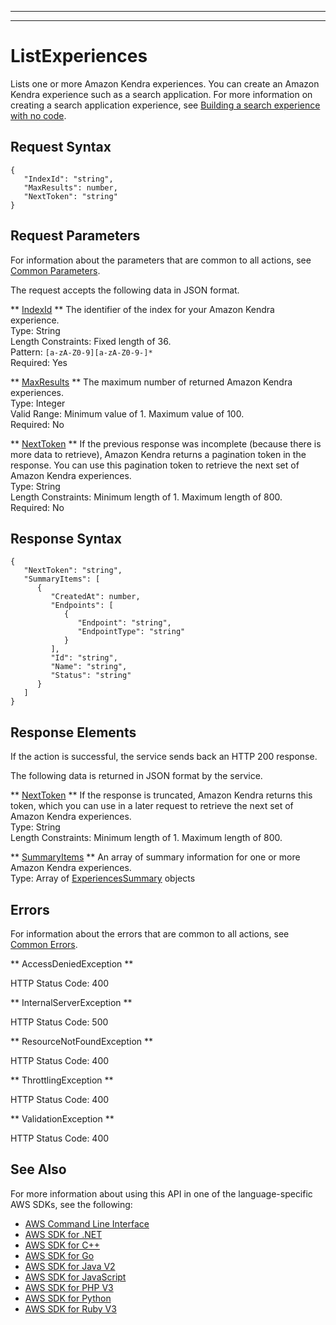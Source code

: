 --------

--------

# ListExperiences<a name="API_ListExperiences"></a>

Lists one or more Amazon Kendra experiences\. You can create an Amazon Kendra experience such as a search application\. For more information on creating a search application experience, see [Building a search experience with no code](https://docs.aws.amazon.com/kendra/latest/dg/deploying-search-experience-no-code.html)\.

## Request Syntax<a name="API_ListExperiences_RequestSyntax"></a>

```
{
   "IndexId": "string",
   "MaxResults": number,
   "NextToken": "string"
}
```

## Request Parameters<a name="API_ListExperiences_RequestParameters"></a>

For information about the parameters that are common to all actions, see [Common Parameters](CommonParameters.md)\.

The request accepts the following data in JSON format\.

 ** [IndexId](#API_ListExperiences_RequestSyntax) **   <a name="Kendra-ListExperiences-request-IndexId"></a>
The identifier of the index for your Amazon Kendra experience\.  
Type: String  
Length Constraints: Fixed length of 36\.  
Pattern: `[a-zA-Z0-9][a-zA-Z0-9-]*`   
Required: Yes

 ** [MaxResults](#API_ListExperiences_RequestSyntax) **   <a name="Kendra-ListExperiences-request-MaxResults"></a>
The maximum number of returned Amazon Kendra experiences\.  
Type: Integer  
Valid Range: Minimum value of 1\. Maximum value of 100\.  
Required: No

 ** [NextToken](#API_ListExperiences_RequestSyntax) **   <a name="Kendra-ListExperiences-request-NextToken"></a>
If the previous response was incomplete \(because there is more data to retrieve\), Amazon Kendra returns a pagination token in the response\. You can use this pagination token to retrieve the next set of Amazon Kendra experiences\.  
Type: String  
Length Constraints: Minimum length of 1\. Maximum length of 800\.  
Required: No

## Response Syntax<a name="API_ListExperiences_ResponseSyntax"></a>

```
{
   "NextToken": "string",
   "SummaryItems": [ 
      { 
         "CreatedAt": number,
         "Endpoints": [ 
            { 
               "Endpoint": "string",
               "EndpointType": "string"
            }
         ],
         "Id": "string",
         "Name": "string",
         "Status": "string"
      }
   ]
}
```

## Response Elements<a name="API_ListExperiences_ResponseElements"></a>

If the action is successful, the service sends back an HTTP 200 response\.

The following data is returned in JSON format by the service\.

 ** [NextToken](#API_ListExperiences_ResponseSyntax) **   <a name="Kendra-ListExperiences-response-NextToken"></a>
If the response is truncated, Amazon Kendra returns this token, which you can use in a later request to retrieve the next set of Amazon Kendra experiences\.  
Type: String  
Length Constraints: Minimum length of 1\. Maximum length of 800\.

 ** [SummaryItems](#API_ListExperiences_ResponseSyntax) **   <a name="Kendra-ListExperiences-response-SummaryItems"></a>
An array of summary information for one or more Amazon Kendra experiences\.  
Type: Array of [ExperiencesSummary](API_ExperiencesSummary.md) objects

## Errors<a name="API_ListExperiences_Errors"></a>

For information about the errors that are common to all actions, see [Common Errors](CommonErrors.md)\.

 ** AccessDeniedException **   
  
HTTP Status Code: 400

 ** InternalServerException **   
  
HTTP Status Code: 500

 ** ResourceNotFoundException **   
  
HTTP Status Code: 400

 ** ThrottlingException **   
  
HTTP Status Code: 400

 ** ValidationException **   
  
HTTP Status Code: 400

## See Also<a name="API_ListExperiences_SeeAlso"></a>

For more information about using this API in one of the language\-specific AWS SDKs, see the following:
+  [AWS Command Line Interface](https://docs.aws.amazon.com/goto/aws-cli/kendra-2019-02-03/ListExperiences) 
+  [AWS SDK for \.NET](https://docs.aws.amazon.com/goto/DotNetSDKV3/kendra-2019-02-03/ListExperiences) 
+  [AWS SDK for C\+\+](https://docs.aws.amazon.com/goto/SdkForCpp/kendra-2019-02-03/ListExperiences) 
+  [AWS SDK for Go](https://docs.aws.amazon.com/goto/SdkForGoV1/kendra-2019-02-03/ListExperiences) 
+  [AWS SDK for Java V2](https://docs.aws.amazon.com/goto/SdkForJavaV2/kendra-2019-02-03/ListExperiences) 
+  [AWS SDK for JavaScript](https://docs.aws.amazon.com/goto/AWSJavaScriptSDK/kendra-2019-02-03/ListExperiences) 
+  [AWS SDK for PHP V3](https://docs.aws.amazon.com/goto/SdkForPHPV3/kendra-2019-02-03/ListExperiences) 
+  [AWS SDK for Python](https://docs.aws.amazon.com/goto/boto3/kendra-2019-02-03/ListExperiences) 
+  [AWS SDK for Ruby V3](https://docs.aws.amazon.com/goto/SdkForRubyV3/kendra-2019-02-03/ListExperiences) 